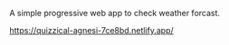 A simple progressive web app to check weather forcast.

https://quizzical-agnesi-7ce8bd.netlify.app/

